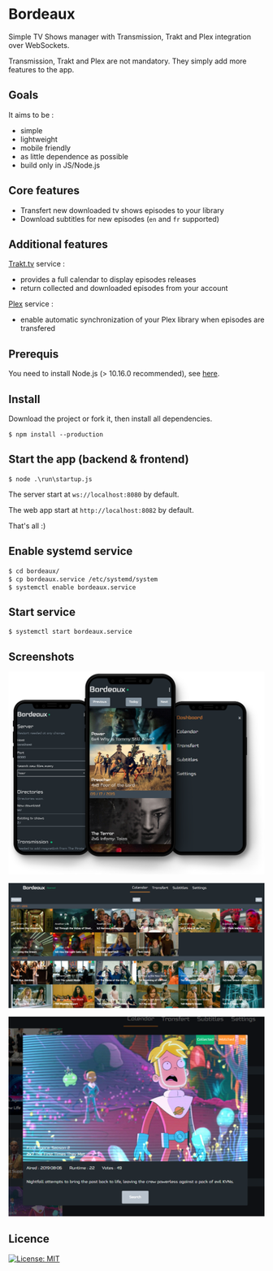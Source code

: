 # Bordeaux

Simple TV Shows manager with Transmission, Trakt and Plex integration over WebSockets.

Transmission, Trakt and Plex are not mandatory. They simply add more features to the app.

## Goals

It aims to be :

- simple
- lightweight
- mobile friendly
- as little dependence as possible
- build only in JS/Node.js

## Core features

- Transfert new downloaded tv shows episodes to your library
- Download subtitles for new episodes (`en` and `fr` supported)

## Additional features

[Trakt.tv](https://trakt.tv/dashboard) service :

- provides a full calendar to display episodes releases
- return collected and downloaded episodes from your account

[Plex](https://www.plex.tv) service :

- enable automatic synchronization of your Plex library when episodes are transfered

## Prerequis

You need to install Node.js (> 10.16.0 recommended), see [here](https://nodejs.org/en/).

## Install

Download the project or fork it, then install all dependencies.

```Sheel
$ npm install --production
```

## Start the app (backend & frontend)

```Sheel
$ node .\run\startup.js
```

The server start at `ws://localhost:8080` by default.

The web app start at `http://localhost:8082` by default.

That's all :)

## Enable systemd service

```Sheel
$ cd bordeaux/
$ cp bordeaux.service /etc/systemd/system
$ systemctl enable bordeaux.service
```

## Start service

```Sheel
$ systemctl start bordeaux.service
```

## Screenshots

![screen](https://github.com/Wifsimster/bordeaux/blob/master/assets/mobile_04_transparent.png)

![screen](https://github.com/Wifsimster/bordeaux/blob/master/assets/unamed_01.png)

![screen](https://github.com/Wifsimster/bordeaux/blob/master/assets/unamed_02.png)

## Licence

[![License: MIT](https://img.shields.io/badge/license-MIT-blue.svg)](https://github.com/Wifsimster/bordeaux/blob/master/LICENSE)
